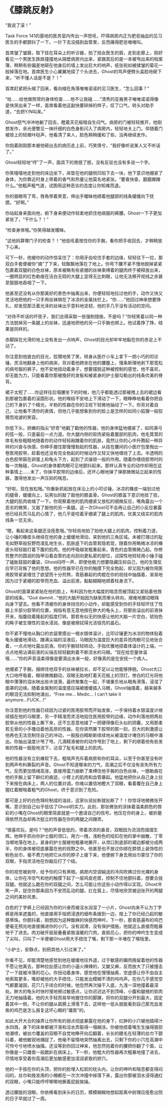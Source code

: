 # 《膝跳反射》

“我说了滚！”

Task Force 141的基地的医务室内传出一声怒吼，吓得病房内正为肥皂抽血的见习医生的手都颤抖了一下，一针下去没插到血管里，反而痛得肥皂嗷嗷叫。

首席皱了皱眉，取下挂在耳朵上的听诊器，拍了拍女医生的肩，走到走廊上，刚好看见一个男医生跌跌撞撞地从隔壁病房内出来，紧跟其后的是一本被甩出来的档案簿，稍稍有些偏差地砸在他身后的墙上发出巨大的响声，纸张宛如被揉皱的菊花一般掉落在地。首席医生小心翼翼地探了个头进去，Ghost的骂声便劈头盖脸地砸下来，“听不懂人话是不是？！”

首席赶紧把头缩了回来，看向缩在角落唯唯诺诺的见习医生，“怎么回事？”

“给……给他做照常的身体检查……他不让我碰……”清秀的亚裔男子唯唯诺诺得像是快哭出来了一样，首席看着他这副快要碎掉的样子，叹了口气，转头对助手道，“去把Y/N叫来。”

Ghost怒气冲冲地躺了回去，瞪着天花板暗自生闷气。病房的门被轻轻推开，他刚想发作，余光便瞥见一抹纤细的白色身影闪入了病房内，轻轻地关上门。伴随着门被锁上的轻微咔哒声，他看清了来人，脸色稍稍缓和了些，没再继续发作。

你抱着刚刚那本被他砸出去的病历走上前，巧笑倩兮，“我好像听说某人又不听话了。”

Ghost轻轻地“哼”了一声，面具下的唇抿了抿，没有反驳也没有多说一个字。

你笑嘻嘻地走到他的床边坐下，床垫在他的腿侧凹陷下去一块，他下意识地绷紧了身体，为你靠近时身上带着的香气和热量让他莫名地紧张。“要查快查，磨磨蹭蹭什么。”他粗声粗气道，试图用这种恶劣的态度让你知难而退。

你的眉眼弯了弯，唇角带着笑意，伸出手暧昧地顺着他腿部的线条缓缓向下抚摸。“好啊。”

你站起身来面向他，俯下身来便动作轻柔地抓住他病服的裤腰。Ghost一下子更加紧张了，“干什么？！”

“检查身体哦。”你笑得越发暧昧。

“这他妈算哪门子的检查？！”他低吼着按住你的手腕，看你把手收回去，才稍稍放下心来。

可下一秒，他被你的动作惊呆住了：你用牙齿咬住手套的边缘，轻轻往下一拉，那双白手套便被你“摘”了下来，轻飘飘地落在了地上。你弯下腰不紧不慢地脱掉紧紧包裹着双腿的白色丝袜，原本被略有些紧绷的丝袜束缚着的腿肉终于被释放出来，一圈明显的红色勒痕在洁白无瑕的大腿上显得无比刺眼，让他无法移开视线之余甚至狠狠地吞咽了一下。

他甚至还没有从你那美好的景色中抽离出来，你便轻轻地拉过他的手，动作又快又灵活地把他的一只手用丝袜绑在了冰凉的金属扶栏上。“你……”他回过神来想要挣扎，却发现那泛着光泽的丝袜出乎意料地坚韧，他的手几乎没有活动的空间。

“对待不听话的坏孩子，我们总得采取一些强制措施，不是吗？”你轻笑着以同一种方法脱掉另一条腿上的丝袜，迅速地把他的另一只手腕也绑上。他试着挣了挣，结果是同样的。

赤脚踩在光滑的地上没有发出一点响声，Ghost的目光却牢牢地黏在你的赤足上不动了。

你注意到他直白的目光，狡猾地笑了笑，转身从医疗小车上拿下一把小巧的叩诊锤，灵活地翻身上他的病床，背对着他跨坐在他的腰腹上，慢条斯理地剥下那宽松的病号服的裤子。他不安地扭动着身子，想要摆脱这种被控制的感觉，他不喜欢，却无能为力，只能看着你那被挽好的发髻和被紧身的护士服勾勒出的线条优美的脊背。

裙子太短了……你这样往后塌腰坐下的时候，他几乎都能透过那被拽上去的裙边看到那被包裹着的滚圆形状。他的喉结不安地上下滑动了一下，眼睁睁地看着你把自己的下身扒了个精光，半勃的性器在你的注视下轻微地抽动了一下。你背对着自己，让他看不清你的表情，但他几乎能想象到你的脸上是怎样的如同小狐狸一般狡猾而戏谑的笑容。

你低下头，娇嫩的指尖“好奇”地戳了戳他的性器，他的身体猛地绷紧了，如同满弓的弦一般，只差最后一点力道。你大腿内侧的软肉紧贴着腹部的肌肉，他毛茸茸的体毛有些粗糙地随着你的动作轻轻剐蹭着你的肌肤，竟然让你的心中升腾起一种异样的兴奋与快感。你伸手握住那慢慢勃起的性器，从挂在腰间的小医疗包里掏出一卷医用胶带，趁着他还没有完全勃起的时候动作又轻又快地缠绕了上去。半透明的白色胶带箍在卵蛋上和龟头下方，起到了贞操锁一般的作用。随着你缠绕胶带时的每一次触碰，Ghost的身体都肉眼可见地颤抖起来。那样认真专业的动作却用在这种事情上……末了，你抹平胶带的边缘后，还坏心眼地弹了弹那微微站立起来的性器，激得他发出一声压抑的喘息。

“好啦，现在放松哦。”你重新抓起放在床沿上的小叩诊锤，冰凉的橡皮一端划过他的腿骨，缓缓向上，玩笑似的敲了敲他的膝盖骨。Ghost的膝盖下意识地扭了扭，大腿的肌肉收缩了一下。你观察着他的肌肉绷紧又放松的细微反应，嘴角露出一个恶劣的微笑，又敲了敲他的另一条腿。这一次Ghost可不会再让自己的小反应暴露他已经兵荒马乱的心情了，他几乎是咬着牙绷紧了腿上的肌肉，优美又结实的肌肉线条一览无余。

“嗯，看起来这条腿还没痊愈哦。”你轻佻地拍了拍他大腿上的肌肉，控制着力道，让小锤的橡皮头继续在他的身上缓缓地滑动，来到他的三角区域。未被打理过的耻毛如野草般狂野而凌乱地生长，肌肤底下的血管若隐若现，随着你用略微冰凉的橡皮头轻轻敲打着下腹的肌肉，他的呼吸越发粗重起来，青色的血管微微凸起。你修剪整齐的圆润的指甲沿着血管的走向刮向更私密的部位，试探性地轻轻用小锤子磕了磕胀鼓鼓的囊袋，Ghost闷哼一声，即使他极力想要隐藏压抑自己，他的生理反应早已背叛了他的思想。他的性器早已在你的触摸下完全勃起，却又因为被你用医用胶带紧紧缠住了欲望而十分煎熬，青筋暴起的肉棍在你的视线中抽搐着，渐渐地因为过于紧绷的胶带而充血、溢出前液，黏黏糊糊地顺着柱身流下。

Ghost的面罩紧紧贴在他的脸上，布料因为他大幅度的喘息而被顶起又紧贴着他唇部的线条。“God damnit...”他的大脑开始因为缺氧而晕头转向，艰难地挪动眼珠向身下望去。他看不清被你的身体挡住的小动作，却能感受到你的手轻轻环住了性器上半部分胶带的位置，拇指有意无意地按在肿大的龟头上，将那些溢出的前液抹开来，指腹绕着隆起的弧度打转。那若有似无的快感让他的大脑一片空白，琥珀色的眸子被生理性的泪水浸润，像是被擦拭得光洁锃亮的晶石。

你不紧不慢地从胸口的衣袋里摸出一根水银体温计，比叩诊锤更为冰凉的物体贴着龟头缓缓地滑动，蹭满尖端的淫液后，马眼因为温度巨大的差异而肉眼可见地张合着，一点点地吐露出前液。你的手腕轻轻转动，手指优雅地捏着体温计的上端，一点点地用沾满前液的尖端去轻轻戳刺着不断流水的马眼。“现在给您量体温哦……”你的声音温柔得像是要滴出水来一般，好像真的是在安抚一个病人。

他绷紧了手腕，捆绑住他双手的丝袜被拉长，却不足以让他能够挣脱。Ghost大口大口地呼吸着，眼球微微翻动，双眼无助地盯着天花板上的顶灯。惨白的灯光将他眼中薄薄的泪水映出些许涟漪，最终聚集在一起，不堪重负地从眼角滑落，浸湿了面罩的边缘。随着金属制的温度感应端被缓缓插入马眼，Ghost抽搐着，越来越多的眼泪无法抑制地涌出，“Free me... Medic... I can’t take it anymore...FUCK...!”

你注意到他的性器已经因为过紧的医用胶带而开始发紫，一手保持着水银温度计继续插在他的马眼里，另一手精准而灵活地掐住医用胶带的边缘，动作利落地把两处胶带从他的性器上撕下来，还不忘恶意地揉了一把硬得像石头似的阴囊，又用那柔若无骨的小手撸动着他高昂的性器。在你突然撕下胶带的那一刻，巨大的刺激感让他再也无法克制住自己的冲动，一股股白精断断续续地从被温度计堵住的马眼中涌出。你抽出温度计甩了甩，几滴精液被你的动作甩到了地上，剩下的顺着他有些发紫的性器一股股地流下，沾湿了耻毛和腿上的肌肉。

他的性器没有立刻瘫软下去，粗喘声充斥着病房和你的耳朵，以至于你甚至没有听到两声布料撕裂的声音。Ghost不知道哪来的力气，高潮之后不仅没有丧失所有力气，反而更加情绪高涨，直接用蛮力崩断了束缚住他手腕的白色丝袜，一圈勒痕在他的手腕上留下鲜红的痕迹，小臂上的肌肉和血管暴起。他猛地把你从自己身上拉下来按在病床上，两人的位置对调，你难以置信地瞪大了双眼，看着覆在自己身上猩红着眼喘着粗气的Ghost，终于意识到了危险。

那可是上好的白色锦纶制成的油丝，这家伙说扯断就扯断了？！你惊讶地微微张开嘴，意识到自己似乎低估了Ghost的实力。此刻，那张微张的涂抹着温柔颜色的唇彩的小嘴在Ghost的眼里简直就是一个邀请自己的信号。他压在你的身上，被折磨得依然充血却再次挺立的性器在你的两腿之间蹭弄。

“很喜欢玩，是吗？”他的声音低低的，带着浓浓的鼻音，双眼因为流泪而熠熠生辉。他伸手抓向你护士服的领口，用力一拽，浅粉色的纽扣在他的掌中崩散，丁零当啷地落在地上。紧身的护士服被他粗暴地撕开，从领口到底部的裙边都被分成两半，你的身体被彻底暴露在他的视野之中。他甚至也不放过你绑在脖颈上装饰性的粉色丝巾，毫不费力地把它从你的脖子上接下来，他便俯下身去用丝巾蒙住了你的双眼，手指灵活地在你脑后打了个结。

你的视觉被剥夺，给予你的只有黑暗。病房内空调输送的冷风吹拂过你光裸的身体，让你在冷空气和他的触摸下起了一层鸡皮疙瘩，控制不住地颤抖着，想要合拢双腿。他就这么跪在你的双腿之间，怎么可能让你这些小动作得以实现。Ghost冷笑一声，捉住你那条因为不安而乱动的腿，扛在肩上，尽情地欣赏被迫张开的两腿之间的美妙风景。

白色的丁字裤上已经因为你的兴奋而被淫水润湿了一小片，Ghost向来不认为丁字裤是用来遮羞的，他直接用手指把浸透的细布条拨到一边，按上了你已经凸起的敏感蒂珠。你颤抖着，刚想因为这种酸麻的快感而呻吟，下一秒，那青筋遍布的鸡巴便毫无预兆地直接捅进你的小穴。没有润滑，没有保护措施，他就这么直接而粗暴地干了进去。肉刃破开层层叠叠紧致温暖的穴肉，直抵花心，把你的呻吟生生变成了尖叫，只叫了一半便被Ghost用大手捂住了嘴，剩下那一半堵在了喉咙里。

“小护士，安静点，别把其他人引过来了。”

你看不见，却能清楚地感觉到他在缓缓地往外退，过于敏感的媚肉挽留着他的性器不愿让他离去，那种拉扯感让你的小逼火辣辣的，又酸又麻，反而放大了只被撞击了一下就被冷落的花心。你扭动着身体，感觉他在慢慢抽离，空虚感让你不由自主地索取更多，嘴却被他的大手捂住，只能发出模糊不清的呜呜声。在你几乎感觉空气都要凝固，花穴几乎闭合的时候，他忽然再次操干入底，九浅一深地撞着最深处。肿大的龟头时快时慢地擦过敏感点，让你迟迟达不到顶峰，小腹和腿根的软肉无力地抽搐着。他的大手轻而易举地握住你的脚踝，将你的双腿分开到最大，固定着其中一侧，不让你的腿从肩膀上滑落下去，这样他一低头就能看到自己那充血发紫的鸡巴是怎么报复这坏心眼的“庸医”的。

如此大开大合的操弄让你所有的弱点彻底暴露在他的身下，红肿的小穴被他插得汁水四溅，身下的床单都被汗液和淫水弄脏得一塌糊涂。你被他捂着嘴生生操得狼狈地潮喷，被丝巾覆盖的双眼不自觉地睁开向后翻着，长长的睫毛在轻薄的丝巾下颤抖着，被他敏锐地捕捉了。他毫不留情地突然抽离出去，只剩下你的小穴在高潮中可怜兮兮地喷水抽搐。还没等到你回过神来，他忽然抱着你的腰把你翻了个面，让你像是一只雌兽一般跪趴在病床上。下一秒，他粗大的性器再次粗暴地撞了进去，尽情地享受着你高潮后更加敏感更加湿润紧致的娇穴。

他的一手按在你的头顶，把你的脸埋入松软的枕头内，让你的呻吟和喘息都变得闷闷的。丝巾和挽发用的小帽都在一次次冲撞中掉落下来，露出你那被泪水浸得通红的双眼，小嘴只能哼哼唧唧地撅着屁股挨操。

透过朦胧的泪眼，你依稀看到床头的日历，模模糊糊地想起距离中尉理应痊愈出院的日子早就过了一周。